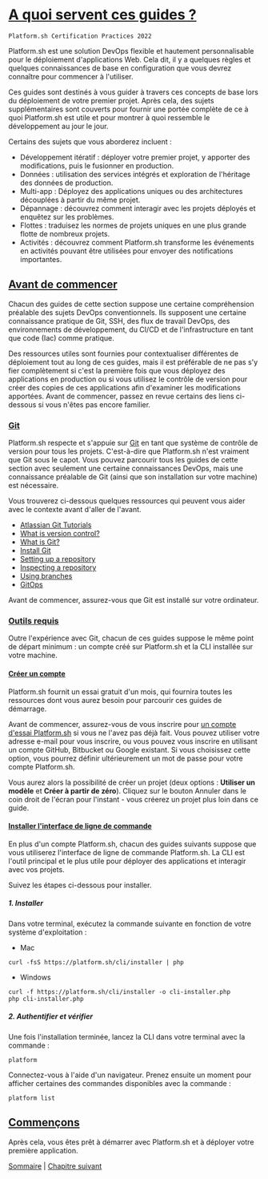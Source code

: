 # [A quoi servent ces guides ?](https://master-7rqtwti-4mh7eev5ydrdo.eu-3.platformsh.site/getstarted.html#what-are-these-guides-for)

`Platform.sh Certification Practices 2022`

Platform.sh est une solution DevOps flexible et hautement personnalisable pour le déploiement d'applications Web. Cela dit, il y a quelques règles et quelques connaissances de base en configuration que vous devrez connaître pour commencer à l'utiliser.

Ces guides sont destinés à vous guider à travers ces concepts de base lors du déploiement de votre premier projet. Après cela, des sujets supplémentaires sont couverts pour fournir une portée complète de ce à quoi Platform.sh est utile et pour montrer à quoi ressemble le développement au jour le jour.

Certains des sujets que vous aborderez incluent :

- Développement itératif : déployer votre premier projet, y apporter des modifications, puis le fusionner en production.
- Données : utilisation des services intégrés et exploration de l'héritage des données de production.
- Multi-app : Déployez des applications uniques ou des architectures découplées à partir du même projet.
- Dépannage : découvrez comment interagir avec les projets déployés et enquêtez sur les problèmes.
- Flottes : traduisez les normes de projets uniques en une plus grande flotte de nombreux projets.
- Activités : découvrez comment Platform.sh transforme les événements en activités pouvant être utilisées pour envoyer des notifications importantes.

## [Avant de commencer](https://master-7rqtwti-4mh7eev5ydrdo.eu-3.platformsh.site/getstarted.html#before-starting-out)

Chacun des guides de cette section suppose une certaine compréhension préalable des sujets DevOps conventionnels. Ils supposent une certaine connaissance pratique de Git, SSH, des flux de travail DevOps, des environnements de développement, du CI/CD et de l'infrastructure en tant que code (Iac) comme pratique.

Des ressources utiles sont fournies pour contextualiser différentes de déploiement tout au long de ces guides, mais il est préférable de ne pas s'y fier complètement si c'est la première fois que vous déployez des applications en production ou si vous utilisez le contrôle de version pour créer des copies de ces applications afin d'examiner les modifications apportées. Avant de commencer, passez en revue certains des liens ci-dessous si vous n'êtes pas encore familier.

### [Git](https://master-7rqtwti-4mh7eev5ydrdo.eu-3.platformsh.site/getstarted.html#git)

Platform.sh respecte et s'appuie sur [Git](https://git-scm.com/) en tant que système de contrôle de version pour tous les projets. C'est-à-dire que Platform.sh n'est vraiment que Git sous le capot. Vous pouvez parcourir tous les guides de cette section avec seulement une certaine connaissances DevOps, mais une connaissance préalable de Git (ainsi que son installation sur votre machine) est nécessaire.

Vous trouverez ci-dessous quelques ressources qui peuvent vous aider avec le contexte avant d'aller de l'avant.

- [Atlassian Git Tutorials](https://www.atlassian.com/git/tutorials)
- [What is version control?](https://www.atlassian.com/git/tutorials/what-is-version-control)
- [What is Git?](https://www.atlassian.com/git/tutorials/what-is-version-control)
- [Install Git](https://www.atlassian.com/git/tutorials/install-git)
- [Setting up a repository](https://www.atlassian.com/git/tutorials/setting-up-a-repository)
- [Inspecting a repository](https://www.atlassian.com/git/tutorials/inspecting-a-repository)
- [Using branches](https://www.atlassian.com/git/tutorials/using-branches)
- [GitOps](https://www.atlassian.com/git/tutorials/gitops)

Avant de commencer, assurez-vous que Git est installé sur votre ordinateur.

### [Outils requis](https://master-7rqtwti-4mh7eev5ydrdo.eu-3.platformsh.site/getstarted.html#install-the-cli)

Outre l'expérience avec Git, chacun de ces guides suppose le même point de départ minimum : un compte créé sur Platform.sh et la CLI installée sur votre machine.

#### [Créer un compte](https://master-7rqtwti-4mh7eev5ydrdo.eu-3.platformsh.site/getstarted.html#create-an-account)

Platform.sh fournit un essai gratuit d'un mois, qui fournira toutes les ressources dont vous aurez besoin pour parcourir ces guides de démarrage.

Avant de commencer, assurez-vous de vous inscrire pour [un compte d'essai Platform.sh](https://auth.api.platform.sh/register) si vous ne l'avez pas déjà fait. Vous pouvez utiliser votre adresse e-mail pour vous inscrire, ou vous pouvez vous inscrire en utilisant un compte GitHub, Bitbucket ou Google existant. Si vous choisissez cette option, vous pourrez définir ultérieurement un mot de passe pour votre compte Platform.sh.

Vous aurez alors la possibilité de créer un projet (deux options : **Utiliser un modèle** et **Créer à partir de zéro**). Cliquez sur le bouton Annuler dans le coin droit de l'écran pour l'instant - vous créerez un projet plus loin dans ce guide.

#### [Installer l'interface de ligne de commande](https://master-7rqtwti-4mh7eev5ydrdo.eu-3.platformsh.site/getstarted.html#install-the-cli)

En plus d'un compte Platform.sh, chacun des guides suivants suppose que vous utiliserez l'interface de ligne de commande Platform.sh. La CLI est l'outil principal et le plus utile pour déployer des applications et interagir avec vos projets.

Suivez les étapes ci-dessous pour installer.

##### 1. Installer

Dans votre terminal, exécutez la commande suivante en fonction de votre système d'exploitation :

- Mac
```
curl -fsS https://platform.sh/cli/installer | php
```

- Windows
```
curl -f https://platform.sh/cli/installer -o cli-installer.php
php cli-installer.php
```

##### 2. Authentifier et vérifier

Une fois l'installation terminée, lancez la CLI dans votre terminal avec la commande :

```
platform
```

Connectez-vous à l'aide d'un navigateur. Prenez ensuite un moment pour afficher certaines des commandes disponibles avec la commande :

```
platform list
```

## [Commençons](https://master-7rqtwti-4mh7eev5ydrdo.eu-3.platformsh.site/getstarted.html#get-started)

Après cela, vous êtes prêt à démarrer avec Platform.sh et à déployer votre première application.

[Sommaire](../README.md) | [Chapitre suivant](./chapter-2.md)

